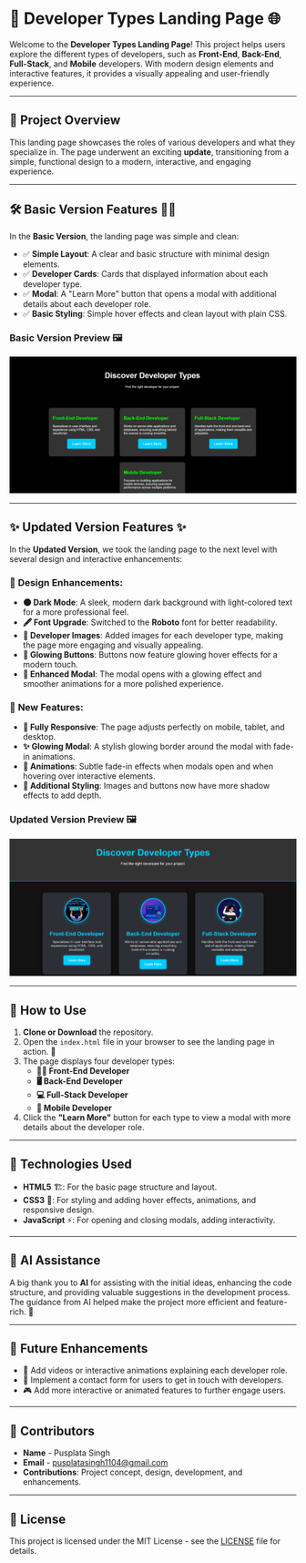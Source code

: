 # 🚀 Developer Types Landing Page 🌐

Welcome to the **Developer Types Landing Page**! This project helps users explore the different types of developers, such as **Front-End**, **Back-End**, **Full-Stack**, and **Mobile** developers. With modern design elements and interactive features, it provides a visually appealing and user-friendly experience.

---

## 🎉 **Project Overview**

This landing page showcases the roles of various developers and what they specialize in. The page underwent an exciting **update**, transitioning from a simple, functional design to a modern, interactive, and engaging experience.

---

## 🛠 **Basic Version Features** 🧑‍💻

In the **Basic Version**, the landing page was simple and clean:

- ✅ **Simple Layout**: A clear and basic structure with minimal design elements.
- ✅ **Developer Cards**: Cards that displayed information about each developer type.
- ✅ **Modal**: A "Learn More" button that opens a modal with additional details about each developer role.
- ✅ **Basic Styling**: Simple hover effects and clean layout with plain CSS.

### **Basic Version Preview** 🖼️

![Basic Version of Landing Page](basics.png)

---

## ✨ **Updated Version Features** ✨

In the **Updated Version**, we took the landing page to the next level with several design and interactive enhancements:

### 💅 **Design Enhancements**:
- **🌑 Dark Mode**: A sleek, modern dark background with light-colored text for a more professional feel.
- **🖋 Font Upgrade**: Switched to the **Roboto** font for better readability.
- **📸 Developer Images**: Added images for each developer type, making the page more engaging and visually appealing.
- **🎨 Glowing Buttons**: Buttons now feature glowing hover effects for a modern touch.
- **💫 Enhanced Modal**: The modal opens with a glowing effect and smoother animations for a more polished experience.

### 🚀 **New Features**:
- **📱 Fully Responsive**: The page adjusts perfectly on mobile, tablet, and desktop.
- **✨ Glowing Modal**: A stylish glowing border around the modal with fade-in animations.
- **💨 Animations**: Subtle fade-in effects when modals open and when hovering over interactive elements.
- **🔲 Additional Styling**: Images and buttons now have more shadow effects to add depth.

### **Updated Version Preview** 🖼️

![Updated Version of Landing Page](landing_page.png)

---

## 🚀 **How to Use**

1. **Clone or Download** the repository.
2. Open the `index.html` file in your browser to see the landing page in action. 👀
3. The page displays four developer types:
   - **👨‍💻 Front-End Developer**
   - **🖥️ Back-End Developer**
   - **💻 Full-Stack Developer**
   - **📱 Mobile Developer**
4. Click the **"Learn More"** button for each type to view a modal with more details about the developer role.

---

## 🔧 **Technologies Used**

- **HTML5** 🏗️: For the basic page structure and layout.
- **CSS3** 🎨: For styling and adding hover effects, animations, and responsive design.
- **JavaScript** ⚡: For opening and closing modals, adding interactivity.

---

## 🤖 **AI Assistance** 

A big thank you to **AI** for assisting with the initial ideas, enhancing the code structure, and providing valuable suggestions in the development process. The guidance from AI helped make the project more efficient and feature-rich. 🙏

---

## 🌟 **Future Enhancements**

- 🎥 Add videos or interactive animations explaining each developer role.
- 📝 Implement a contact form for users to get in touch with developers.
- 🎮 Add more interactive or animated features to further engage users.

---

## 🙌 **Contributors**

- **Name** - Pusplata Singh
- **Email** - pusplatasingh1104@gmail.com
- **Contributions**: Project concept, design, development, and enhancements.

---
## 📜 **License**

This project is licensed under the MIT License - see the [LICENSE](LICENSE) file for details.
